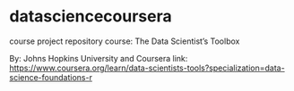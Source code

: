 # datasciencecoursera
course project repository
course: The Data Scientist’s Toolbox

By: Johns Hopkins University and Coursera
link: https://www.coursera.org/learn/data-scientists-tools?specialization=data-science-foundations-r
